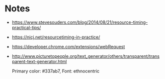 # Notes

* https://www.stevesouders.com/blog/2014/08/21/resource-timing-practical-tips/

* https://nicj.net/resourcetiming-in-practice/

* https://developer.chrome.com/extensions/webRequest

* http://www.picturetopeople.org/text_generator/others/transparent/transparent-text-generator.html

  Primary color: #337ab7, Font: ethnocentric
